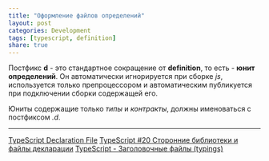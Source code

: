 ```yaml
---
title: "Оформление файлов определений"
layout: post
categories: Development
tags: [typescript, definition]
share: true
---
```


Постфикс **d** - это стандартное сокращение от **definition**, то есть - **юнит определений**. Он автоматически игнорируется при сборке _js_, используется только препроцессором и автоматическим публикуется при подключении сборки содержащей его.

Юниты содержащие только _типы_ и _контракты_, должны именоваться с постфиксом _.d_.

***
[TypeScript Declaration File](https://www.typescriptlang.org/docs/handbook/declaration-files/introduction.html)
[TypeScript #20 Сторонние библиотеки и файлы декларации](https://youtu.be/FckYXsuMnrM?si=YsbO5ajnUUVzmn9W)
[TypeScript - Заголовочные файлы (typings)](https://youtu.be/6ITG7PU2jlM?si=yIKFn4FHPUZNwymM)